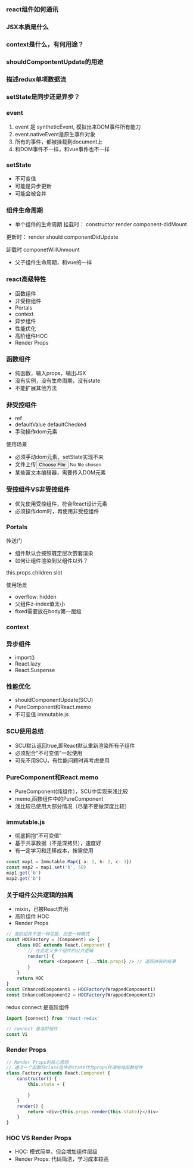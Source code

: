 ### react组件如何通讯

### JSX本质是什么

### context是什么，有何用途？

### shouldCompontentUpdate的用途

### 描述redux单项数据流

### setState是同步还是异步？

### event
1. event 是 syntheticEvent, 模拟出来DOM事件所有能力
2. event.nativeEvent是原生事件对象
3. 所有的事件，都被挂载到document上
4. 和DOM事件不一样，和vue事件也不一样


### setState
* 不可变值
* 可能是异步更新
* 可能会被合并

### 组件生命周期
* 单个组件的生命周期
挂载时：
    constructor
    render
    component-didMount

更新时：
    render
    should
    componentDidUpdate

卸载时
    componetWillUnmount

* 父子组件生命周期，和vue的一样

### react高级特性
* 函数组件
* 非受控组件
* Portals
* context
* 异步组件
* 性能优化
* 高阶组件HOC
* Render Props

### 函数组件
* 纯函数，输入props，输出JSX
* 没有实例，没有生命周期，没有state
* 不能扩展其他方法

### 非受控组件
* ref
* defaultValue defaultChecked
* 手动操作dom元素

使用场景
* 必须手动dom元素，setState实现不来
* 文件上传<input type=file>
* 某些富文本编辑器，需要传入DOM元素

### 受控组件VS非受控组件
* 优先使用受控组件，符合React设计元素
* 必须操作dom时，再使用非受控组件

### Portals
传送门
* 组件默认会按照既定层次嵌套渲染
* 如何让组件渲染到父组件以外？

this.props.children slot

使用场景
* overflow: hidden
* 父组件z-index值太小
* fixed需要放在body第一层级

### context

### 异步组件
* import()
* React.lazy
* React.Suspense

### 性能优化
* shouldComponentUpdate(SCU)
* PureComponent和React.memo
* 不可变值 immutable.js

### SCU使用总结
* SCU默认返回true,即React默认重新渲染所有子组件
* 必须配合“不可变值”一起使用
* 可先不用SCU，有性能问题时再考虑使用

### PureComponent和React.memo
* PureComponent(纯组件），SCU中实现来浅比较
* memo,函数组件中的PureComponent
* 浅比较已使用大部分情况（尽量不要做深度比较）

### immutable.js
* 彻底拥抱“不可变值”
* 基于共享数据（不是深拷贝），速度好
* 有一定学习和迁移成本，按需使用
```JavaScript
const map1 = Immutable.Map({ a: 1, b: 2, c: 3})
const map2 = map1.set('b', 50)
map1.get('b')
map2.get('b')
```

### 关于组件公共逻辑的抽离
* mixin，已被React弃用
* 高阶组件 HOC
* Render Props

```JavaScript
// 高阶组件不是一种功能，而是一种模式
const HOCFactory = (Component) => {
    class HOC extends React.Component {
        // 在此定义多个组件的公共逻辑
        render() {
            return <Component {...this.props} /> // 返回拼装的结果
        }
    }
    return HOC
}
const EnhancedComponent1 = HOCFactory(WrappedComponent1)
const EnhancedComponent2 = HOCFactory(WrappedComponent2)

```

redux connect 是高阶组件
```JavaScript
import {connect} from 'react-redux'

// connect 是高阶组件
const Vi

```

### Render Props
```JavaScript
// Render Props的核心思想
// 通过一个函数将class组件的state作为props传递给纯函数组件
class Factory extends React.Component {
    constructor() {
        this.state = {

        }
    }
    render() {
        return <div>{this.props.render(this.state)}</div>
    }
}
```

### HOC VS Render Props
* HOC: 模式简单，但会增加组件层级
* Render Props: 代码简洁，学习成本较高